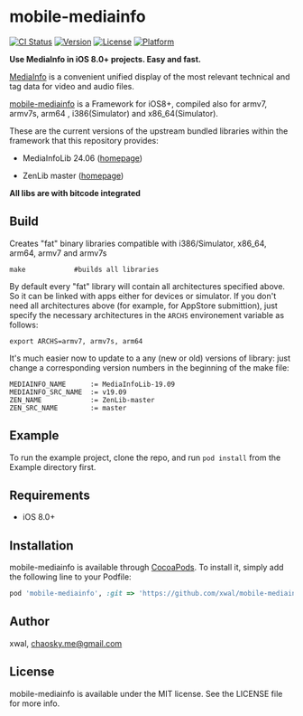 # mobile-mediainfo

[![CI Status](https://img.shields.io/travis/xwal/mobile-mediainfo.svg?style=flat)](https://travis-ci.org/xwal/mobile-mediainfo)
[![Version](https://img.shields.io/cocoapods/v/mobile-mediainfo.svg?style=flat)](https://cocoapods.org/pods/mobile-mediainfo)
[![License](https://img.shields.io/cocoapods/l/mobile-mediainfo.svg?style=flat)](https://cocoapods.org/pods/mobile-mediainfo)
[![Platform](https://img.shields.io/cocoapods/p/mobile-mediainfo.svg?style=flat)](https://cocoapods.org/pods/mobile-mediainfo)

**Use MediaInfo in iOS 8.0+ projects. Easy and fast.**

[MediaInfo](https://github.com/MediaArea/MediaInfo) is a convenient unified display of the most relevant technical and tag data for video and audio files.

[mobile-mediainfo](https://github.com/xwal/mobile-mediainfo) is a Framework for iOS8+, compiled also for armv7, armv7s, arm64 , i386(Simulator) and x86_64(Simulator).

These are the current versions of the upstream bundled libraries within the framework that this repository provides:

* MediaInfoLib 24.06 ([homepage](https://github.com/MediaArea/MediaInfoLib))

* ZenLib master ([homepage](https://github.com/MediaArea/ZenLib))

**All libs are with bitcode integrated**

## Build

Creates "fat" binary libraries compatible with i386/Simulator, x86_64, arm64, armv7 and armv7s 

    make            #builds all libraries

By default every "fat" library will contain all architectures specified above. So it can be linked with apps either for devices or simulator. If you don't need all architectures above (for example, for AppStore submittion), just specify the necessary architectures in the `ARCHS` environement variable as follows:

    export ARCHS=armv7, armv7s, arm64

It's much easier now to update to a any (new or old) versions of library: just change a corresponding version numbers in the beginning of the make file:

    MEDIAINFO_NAME     	:= MediaInfoLib-19.09
    MEDIAINFO_SRC_NAME 	:= v19.09
    ZEN_NAME   			:= ZenLib-master
    ZEN_SRC_NAME       	:= master

## Example

To run the example project, clone the repo, and run `pod install` from the Example directory first.

## Requirements

* iOS 8.0+

## Installation

mobile-mediainfo is available through [CocoaPods](https://cocoapods.org). To install
it, simply add the following line to your Podfile:

```ruby
pod 'mobile-mediainfo', :git => 'https://github.com/xwal/mobile-mediainfo.git'
```

## Author

xwal, chaosky.me@gmail.com

## License

mobile-mediainfo is available under the MIT license. See the LICENSE file for more info.
